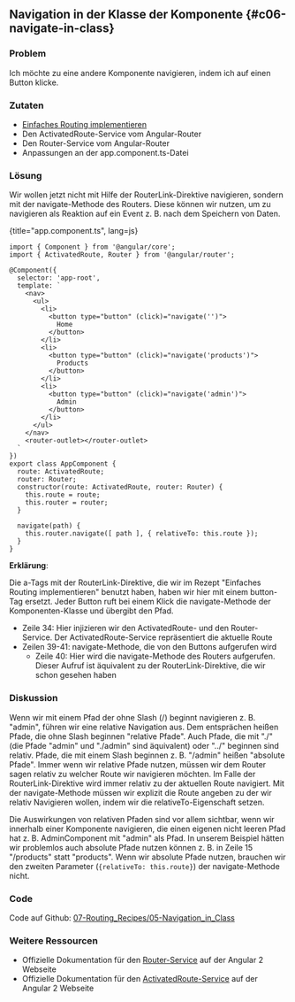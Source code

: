 ## Navigation in der Klasse der Komponente {#c06-navigate-in-class}

### Problem

Ich möchte zu eine andere Komponente navigieren, indem ich auf einen Button klicke.

### Zutaten

* [Einfaches Routing implementieren](#c06-routing-basics)
* Den ActivatedRoute-Service vom Angular-Router
* Den Router-Service vom Angular-Router
* Anpassungen an der app.component.ts-Datei

### Lösung

Wir wollen jetzt nicht mit Hilfe der RouterLink-Direktive navigieren, sondern mit der navigate-Methode des Routers. Diese können wir nutzen, um zu navigieren als Reaktion auf ein Event z. B. nach dem Speichern von Daten.

{title="app.component.ts", lang=js}
```
import { Component } from '@angular/core';
import { ActivatedRoute, Router } from '@angular/router';

@Component({
  selector: 'app-root',
  template: `
    <nav>
      <ul>
        <li>
          <button type="button" (click)="navigate('')">
            Home
          </button>
        </li>
        <li>
          <button type="button" (click)="navigate('products')">
            Products
          </button>
        </li>
        <li>
          <button type="button" (click)="navigate('admin')">
            Admin
          </button>
        </li>
      </ul>
    </nav>
    <router-outlet></router-outlet>
  `
})
export class AppComponent {
  route: ActivatedRoute;
  router: Router;
  constructor(route: ActivatedRoute, router: Router) {
    this.route = route;
    this.router = router;
  }

  navigate(path) {
    this.router.navigate([ path ], { relativeTo: this.route });
  }
}
```

__Erklärung__:

Die a-Tags mit der RouterLink-Direktive, die wir im Rezept "Einfaches Routing implementieren" benutzt haben, haben wir hier mit einem button-Tag ersetzt.
Jeder Button ruft bei einem Klick die navigate-Methode der Komponenten-Klasse und übergibt den Pfad.

* Zeile 34: Hier injizieren wir den ActivatedRoute- und den Router-Service. Der ActivatedRoute-Service repräsentiert die aktuelle Route
* Zeilen 39-41: navigate-Methode, die von den Buttons aufgerufen wird
  * Zeile 40: Hier wird die navigate-Methode des Routers aufgerufen. Dieser Aufruf ist äquivalent zu der RouterLink-Direktive, die wir schon gesehen haben

### Diskussion

Wenn wir mit einem Pfad der ohne Slash (/) beginnt navigieren z. B. "admin", führen wir eine relative Navigation aus.
Dem entsprächen heißen Pfade, die ohne Slash beginnen "relative Pfade".
Auch Pfade, die mit "./" (die Pfade "admin" und "./admin" sind äquivalent) oder "../" beginnen sind relativ.
Pfade, die mit einem Slash beginnen z. B. "/admin" heißen "absolute Pfade".
Immer wenn wir relative Pfade nutzen, müssen wir dem Router sagen relativ zu welcher Route wir navigieren möchten.
Im Falle der RouterLink-Direktive wird immer relativ zu der aktuellen Route navigiert.
Mit der navigate-Methode müssen wir explizit die Route angeben zu der wir relativ Navigieren wollen, indem wir die relativeTo-Eigenschaft setzen.

Die Auswirkungen von relativen Pfaden sind vor allem sichtbar, wenn wir innerhalb einer Komponente navigieren, die einen eigenen nicht leeren Pfad hat z. B. AdminComponent mit "admin" als Pfad.
In unserem Beispiel hätten wir problemlos auch absolute Pfade nutzen können z. B. in Zeile 15 "/products" statt "products".
Wenn wir absolute Pfade nutzen, brauchen wir den zweiten Parameter (`{relativeTo: this.route}`) der navigate-Methode nicht.

### Code

Code auf Github: [07-Routing\_Recipes/05-Navigation\_in\_Class](https://github.com/jsperts/angular2_kochbuch_code/tree/master/06-Routing_Recipes/05-Navigation_in_Class)

### Weitere Ressourcen

* Offizielle Dokumentation für den [Router-Service](https://angular.io/docs/ts/latest/api/router/index/Router-class.html) auf der Angular 2 Webseite
* Offizielle Dokumentation für den [ActivatedRoute-Service](https://angular.io/docs/ts/latest/api/router/index/ActivatedRoute-interface.html) auf der Angular 2 Webseite


